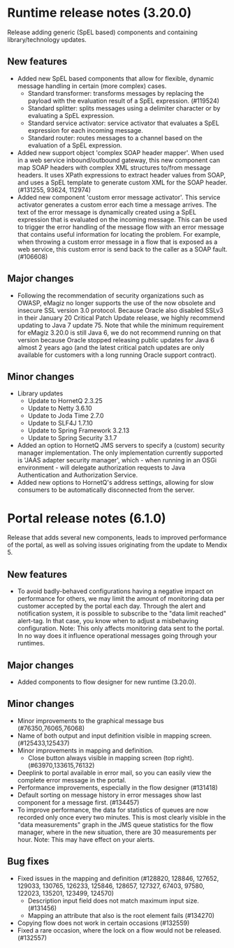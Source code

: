 # Runtime release notes (3.20.0)
Release adding generic (SpEL based) components and containing library/technology updates.
## New features
- Added new SpEL based components that allow for flexible, dynamic message handling in certain (more complex) cases.
  - Standard transformer: transforms messages by replacing the payload with the evaluation result of a SpEL expression. (#119524)
  - Standard splitter: splits messages using a delimiter character or by evaluating a SpEL expression.
  - Standard service activator: service activator that evaluates a SpEL expression for each incoming message.
  - Standard router: routes messages to a channel based on the evaluation of a SpEL expression.
- Added new support object 'complex SOAP header mapper'. When used in a web service inbound/outbound gateway, this new component can map SOAP headers with complex XML structures to/from message headers. It uses XPath expressions to extract header values from SOAP, and uses a SpEL template to generate custom XML for the SOAP header. (#131255, 93624, 112974)
- Added new component 'custom error message activator'. This service activator generates a custom error each time a message arrives. The text of the error message is dynamically created using a SpEL expression that is evaluated on the incoming message. This can be used to trigger the error handling of the message flow with an error message that contains useful information for locating the problem. For example, when throwing a custom error message in a flow that is exposed as a web service, this custom error is send back to the caller as a SOAP fault. (#106608)
## Major changes
- Following the recommendation of security organizations such as OWASP, eMagiz no longer supports the use of the now obsolete and insecure SSL version 3.0 protocol. Because Oracle also disabled SSLv3 in their January 20 Critical Patch Update release, we highly recommend updating to Java 7 update 75. Note that while the minimum requirement for eMagiz 3.20.0 is still Java 6, we do not recommend running on that version because Oracle stopped releasing public updates for Java 6 almost 2 years ago (and the latest critical patch updates are only available for customers with a long running Oracle support contract).
## Minor changes
- Library updates
  - Update to HornetQ 2.3.25
  - Update to Netty 3.6.10
  - Update to Joda Time 2.7.0
  - Update to SLF4J 1.7.10
  - Update to Spring Framework 3.2.13
  - Update to Spring Security 3.1.7
- Added an option to HornetQ JMS servers to specify a (custom) security manager implementation. The only implementation currently supported is 'JAAS adapter security manager', which - when running in an OSGi environment - will delegate authorization requests to Java Authentication and Authorization Service.
- Added new options to HornetQ's address settings, allowing for slow consumers to be automatically disconnected from the server.

# Portal release notes (6.1.0)
Release that adds several new components, leads to improved performance of the portal, as well as solving issues originating from the update to Mendix 5.
## New features
- To avoid badly-behaved configurations having a negative impact on performance for others, we may limit the amount of monitoring data per customer accepted by the portal each day. Through the alert and notification system, it is possible to subscribe to the "data limit reached" alert-tag. In that case, you know when to adjust a misbehaving configuration. Note: This only affects monitoring data sent to the portal. In no way does it influence operational messages going through your runtimes.
## Major changes
- Added components to flow designer for new runtime (3.20.0).
## Minor changes
- Minor improvements to the graphical message bus (#76350,76065,76068)
- Name of both output and input definition visible in mapping screen. (#125433,125437)
- Minor improvements in mapping and definition.
  - Close button always visible in mapping screen (top right). (#63970,133615,76132)
- Deeplink to portal available in error mail, so you can easily view the complete error message in the portal.
- Performance improvements, especially in the flow designer (#131418)
- Default sorting on message history in error messages show last component for a message first. (#134457)
- To improve performance, the data for statistics of queues are now recorded only once every two minutes. This is most clearly visible in the "data measurements" graph in the JMS queue statistics for the flow manager, where in the new situation, there are 30 measurements per hour. Note: This may have effect on your alerts.
## Bug fixes
- Fixed issues in the mapping and definition (#128820, 128846, 127652, 129033, 130765, 126233, 125846, 128657, 127327, 67403, 97580, 122023, 135201, 123499, 124570)
  - Description input field does not match maximum input size. (#131456)
  - Mapping an attribute that also is the root element fails (#134270)
- Copying flow does not work in certain occasions (#132559)
- Fixed a rare occasion, where the lock on a flow would not be released. (#132557)
